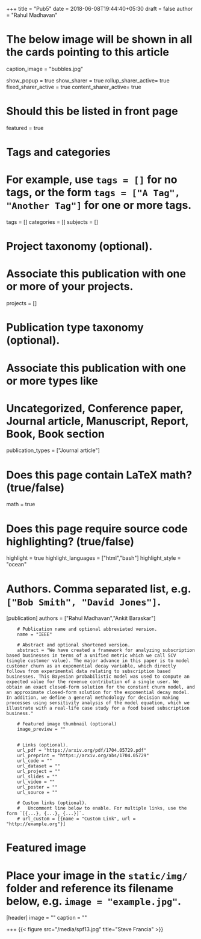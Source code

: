 +++
title = "Pub5"
date = 2018-06-08T19:44:40+05:30
draft = false
author = "Rahul Madhavan"

# The below image will be shown in all the cards pointing to this article
caption_image = "bubbles.jpg"

show_popup = true
show_sharer = true
rollup_sharer_active= true
fixed_sharer_active = true
content_sharer_active= true

# Should this be listed in front page
featured = true

# Tags and categories
# For example, use `tags = []` for no tags, or the form `tags = ["A Tag", "Another Tag"]` for one or more tags.
tags = []
categories = []
subjects = []
# Project taxonomy (optional).
#   Associate this publication with one or more of your projects.
projects = []
# Publication type taxonomy (optional).
# Associate this publication with one or more types like
# Uncategorized, Conference paper, Journal article, Manuscript, Report, Book, Book section
publication_types = ["Journal article"]

# Does this page contain LaTeX math? (true/false)
math = true

# Does this page require source code highlighting? (true/false)
highlight = true
highlight_languages = ["html","bash"]
highlight_style = "ocean"


# Authors. Comma separated list, e.g. `["Bob Smith", "David Jones"]`.
[publication]
        authors = ["Rahul Madhavan","Ankit Baraskar"]

        # Publication name and optional abbreviated version.
        name = "IEEE"

        # Abstract and optional shortened version.
        abstract = "We have created a framework for analyzing subscription based businesses in terms of a unified metric which we call SCV (single customer value). The major advance in this paper is to model customer churn as an exponential decay variable, which directly follows from experimental data relating to subscription based businesses. This Bayesian probabilistic model was used to compute an expected value for the revenue contribution of a single user. We obtain an exact closed-form solution for the constant churn model, and an approximate closed-form solution for the exponential decay model. In addition, we define a general methodology for decision making processes using sensitivity analysis of the model equation, which we illustrate with a real-life case study for a food based subscription business."

        # Featured image thumbnail (optional)
        image_preview = ""


        # Links (optional).
        url_pdf = "https://arxiv.org/pdf/1704.05729.pdf"
        url_preprint = "https://arxiv.org/abs/1704.05729"
        url_code = ""
        url_dataset = ""
        url_project = ""
        url_slides = ""
        url_video = ""
        url_poster = ""
        url_source = ""

        # Custom links (optional).
        #   Uncomment line below to enable. For multiple links, use the form `[{...}, {...}, {...}]`.
        # url_custom = [{name = "Custom Link", url = "http://example.org"}]


# Featured image
# Place your image in the `static/img/` folder and reference its filename below, e.g. `image = "example.jpg"`.
[header]
        image = ""
        caption = ""

+++
{{< figure src="/media/spf13.jpg" title="Steve Francia" >}}
